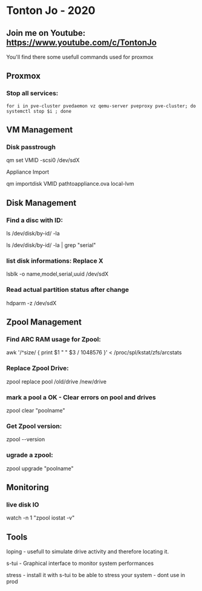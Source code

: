 # Tonton Jo - 2020
## Join me on Youtube: https://www.youtube.com/c/TontonJo

You'll find there some usefull commands used for proxmox

## Proxmox

### Stop all services:  
```shell
for i in pve-cluster pvedaemon vz qemu-server pveproxy pve-cluster; do systemctl stop $i ; done
```

## VM Management

### Disk passtrough

qm set VMID -scsi0 /dev/sdX

Appliance Import

qm importdisk VMID pathtoappliance.ova local-lvm


## Disk Management

### Find a disc with ID:

ls /dev/disk/by-id/ -la

ls /dev/disk/by-id/ -la | grep "serial"


### list disk informations: Replace X

lsblk -o name,model,serial,uuid /dev/sdX


### Read actual partition status after change

hdparm -z /dev/sdX

## Zpool Management  


### Find ARC RAM usage for Zpool:

awk '/^size/ { print $1 " " $3 / 1048576 }' < /proc/spl/kstat/zfs/arcstats


### Replace Zpool Drive:

zpool replace pool /old/drive /new/drive


### mark a pool a OK - Clear errors on pool and drives

zpool clear "poolname"


### Get Zpool version:

zpool --version


### ugrade a zpool:

zpool upgrade "poolname"

## Monitoring

### live disk IO

watch -n 1 "zpool iostat -v"

## Tools

Ioping - usefull to simulate drive activity and therefore locating it.

s-tui - Graphical interface to monitor system performances

stress - install it with s-tui to be able to stress your system - dont use in prod
